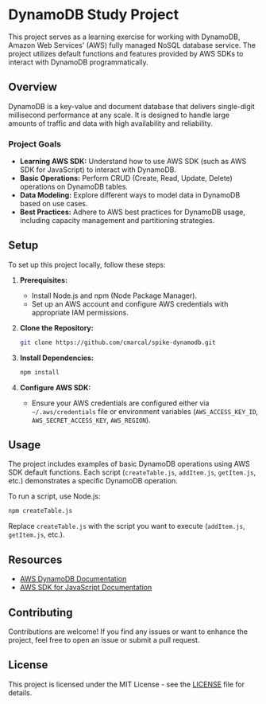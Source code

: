 # DynamoDB Study Project

This project serves as a learning exercise for working with DynamoDB, Amazon Web Services' (AWS) fully managed NoSQL database service. The project utilizes default functions and features provided by AWS SDKs to interact with DynamoDB programmatically.

## Overview

DynamoDB is a key-value and document database that delivers single-digit millisecond performance at any scale. It is designed to handle large amounts of traffic and data with high availability and reliability.

### Project Goals

- **Learning AWS SDK:** Understand how to use AWS SDK (such as AWS SDK for JavaScript) to interact with DynamoDB.
- **Basic Operations:** Perform CRUD (Create, Read, Update, Delete) operations on DynamoDB tables.
- **Data Modeling:** Explore different ways to model data in DynamoDB based on use cases.
- **Best Practices:** Adhere to AWS best practices for DynamoDB usage, including capacity management and partitioning strategies.

## Setup

To set up this project locally, follow these steps:

1. **Prerequisites:**
   - Install Node.js and npm (Node Package Manager).
   - Set up an AWS account and configure AWS credentials with appropriate IAM permissions.

2. **Clone the Repository:**
   ```bash
   git clone https://github.com/cmarcal/spike-dynamodb.git
   ```

3. **Install Dependencies:**
   ```bash
   npm install
   ```

4. **Configure AWS SDK:**
   - Ensure your AWS credentials are configured either via `~/.aws/credentials` file or environment variables (`AWS_ACCESS_KEY_ID`, `AWS_SECRET_ACCESS_KEY`, `AWS_REGION`).

## Usage

The project includes examples of basic DynamoDB operations using AWS SDK default functions. Each script (`createTable.js`, `addItem.js`, `getItem.js`, etc.) demonstrates a specific DynamoDB operation.

To run a script, use Node.js:

```bash
npm createTable.js
```

Replace `createTable.js` with the script you want to execute (`addItem.js`, `getItem.js`, etc.).

## Resources

- [AWS DynamoDB Documentation](https://docs.aws.amazon.com/amazondynamodb/latest/developerguide/Introduction.html)
- [AWS SDK for JavaScript Documentation](https://docs.aws.amazon.com/AWSJavaScriptSDK/latest/AWS/DynamoDB.html)

## Contributing

Contributions are welcome! If you find any issues or want to enhance the project, feel free to open an issue or submit a pull request.

## License

This project is licensed under the MIT License - see the [LICENSE](LICENSE) file for details.
